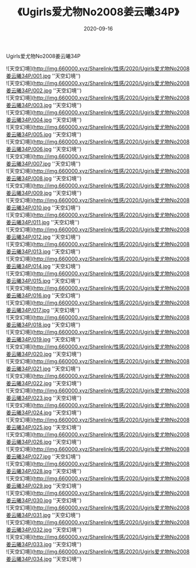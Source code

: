 ﻿---
layout: post
title:  《Ugirls爱尤物No2008姜云曦34P》
date:   2020-09-16
img: http://img.660000.xyz/Sharelink/性感/2020/Ugirls爱尤物No2008姜云曦34P/000.jpg
categories: [美女, 性感, 泳衣]
---

Ugirls爱尤物No2008姜云曦34P



![天空幻境](http://img.660000.xyz/Sharelink/性感/2020/Ugirls爱尤物No2008姜云曦34P/001.jpg ''天空幻境'') <br>
![天空幻境](http://img.660000.xyz/Sharelink/性感/2020/Ugirls爱尤物No2008姜云曦34P/002.jpg ''天空幻境'') <br>
![天空幻境](http://img.660000.xyz/Sharelink/性感/2020/Ugirls爱尤物No2008姜云曦34P/003.jpg ''天空幻境'') <br>
![天空幻境](http://img.660000.xyz/Sharelink/性感/2020/Ugirls爱尤物No2008姜云曦34P/004.jpg ''天空幻境'') <br>
![天空幻境](http://img.660000.xyz/Sharelink/性感/2020/Ugirls爱尤物No2008姜云曦34P/005.jpg ''天空幻境'') <br>
![天空幻境](http://img.660000.xyz/Sharelink/性感/2020/Ugirls爱尤物No2008姜云曦34P/006.jpg ''天空幻境'') <br>
![天空幻境](http://img.660000.xyz/Sharelink/性感/2020/Ugirls爱尤物No2008姜云曦34P/007.jpg ''天空幻境'') <br>
![天空幻境](http://img.660000.xyz/Sharelink/性感/2020/Ugirls爱尤物No2008姜云曦34P/008.jpg ''天空幻境'') <br>
![天空幻境](http://img.660000.xyz/Sharelink/性感/2020/Ugirls爱尤物No2008姜云曦34P/009.jpg ''天空幻境'') <br>
![天空幻境](http://img.660000.xyz/Sharelink/性感/2020/Ugirls爱尤物No2008姜云曦34P/010.jpg ''天空幻境'') <br>
![天空幻境](http://img.660000.xyz/Sharelink/性感/2020/Ugirls爱尤物No2008姜云曦34P/011.jpg ''天空幻境'') <br>
![天空幻境](http://img.660000.xyz/Sharelink/性感/2020/Ugirls爱尤物No2008姜云曦34P/012.jpg ''天空幻境'') <br>
![天空幻境](http://img.660000.xyz/Sharelink/性感/2020/Ugirls爱尤物No2008姜云曦34P/013.jpg ''天空幻境'') <br>
![天空幻境](http://img.660000.xyz/Sharelink/性感/2020/Ugirls爱尤物No2008姜云曦34P/014.jpg ''天空幻境'') <br>
![天空幻境](http://img.660000.xyz/Sharelink/性感/2020/Ugirls爱尤物No2008姜云曦34P/015.jpg ''天空幻境'') <br>
![天空幻境](http://img.660000.xyz/Sharelink/性感/2020/Ugirls爱尤物No2008姜云曦34P/016.jpg ''天空幻境'') <br>
![天空幻境](http://img.660000.xyz/Sharelink/性感/2020/Ugirls爱尤物No2008姜云曦34P/017.jpg ''天空幻境'') <br>
![天空幻境](http://img.660000.xyz/Sharelink/性感/2020/Ugirls爱尤物No2008姜云曦34P/018.jpg ''天空幻境'') <br>
![天空幻境](http://img.660000.xyz/Sharelink/性感/2020/Ugirls爱尤物No2008姜云曦34P/019.jpg ''天空幻境'') <br>
![天空幻境](http://img.660000.xyz/Sharelink/性感/2020/Ugirls爱尤物No2008姜云曦34P/020.jpg ''天空幻境'') <br>
![天空幻境](http://img.660000.xyz/Sharelink/性感/2020/Ugirls爱尤物No2008姜云曦34P/021.jpg ''天空幻境'') <br>
![天空幻境](http://img.660000.xyz/Sharelink/性感/2020/Ugirls爱尤物No2008姜云曦34P/022.jpg ''天空幻境'') <br>
![天空幻境](http://img.660000.xyz/Sharelink/性感/2020/Ugirls爱尤物No2008姜云曦34P/023.jpg ''天空幻境'') <br>
![天空幻境](http://img.660000.xyz/Sharelink/性感/2020/Ugirls爱尤物No2008姜云曦34P/024.jpg ''天空幻境'') <br>
![天空幻境](http://img.660000.xyz/Sharelink/性感/2020/Ugirls爱尤物No2008姜云曦34P/025.jpg ''天空幻境'') <br>
![天空幻境](http://img.660000.xyz/Sharelink/性感/2020/Ugirls爱尤物No2008姜云曦34P/026.jpg ''天空幻境'') <br>
![天空幻境](http://img.660000.xyz/Sharelink/性感/2020/Ugirls爱尤物No2008姜云曦34P/027.jpg ''天空幻境'') <br>
![天空幻境](http://img.660000.xyz/Sharelink/性感/2020/Ugirls爱尤物No2008姜云曦34P/028.jpg ''天空幻境'') <br>
![天空幻境](http://img.660000.xyz/Sharelink/性感/2020/Ugirls爱尤物No2008姜云曦34P/029.jpg ''天空幻境'') <br>
![天空幻境](http://img.660000.xyz/Sharelink/性感/2020/Ugirls爱尤物No2008姜云曦34P/030.jpg ''天空幻境'') <br>
![天空幻境](http://img.660000.xyz/Sharelink/性感/2020/Ugirls爱尤物No2008姜云曦34P/031.jpg ''天空幻境'') <br>
![天空幻境](http://img.660000.xyz/Sharelink/性感/2020/Ugirls爱尤物No2008姜云曦34P/032.jpg ''天空幻境'') <br>
![天空幻境](http://img.660000.xyz/Sharelink/性感/2020/Ugirls爱尤物No2008姜云曦34P/033.jpg ''天空幻境'') <br>
![天空幻境](http://img.660000.xyz/Sharelink/性感/2020/Ugirls爱尤物No2008姜云曦34P/034.jpg ''天空幻境'') <br>